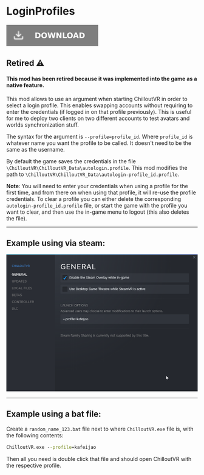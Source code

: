 # LoginProfiles

![Download Latest LoginProfiles.dll](../.Resources/DownloadButtonDisabled.svg "Download Latest LoginProfiles.dll")


## Retired ⚠️

#### This mod has been retired because it was implemented into the game as a native feature.

This mod allows to use an argument when starting ChilloutVR in order to select a login profile. This enables
swapping accounts without requiring to enter the credentials (if logged in on that profile previously).
This is useful for me to deploy two clients on two different accounts to test avatars and worlds synchronization stuff.

The syntax for the argument is `--profile=profile_id`. Where `profile_id` is whatever name you want the profile to be
called. It doesn't need to be the same as the username.

By default the game saves the credentials in the file `\ChilloutVR\ChilloutVR_Data\autologin.profile`. This mod modifies
the path to `\ChilloutVR\ChilloutVR_Data\autologin-profile_id.profile`.

**Note**: You will need to enter your credentials when using a profile for the first time, and from there on when using
that profile, it will re-use the profile credentials. To clear a profile you can either delete the corresponding 
`autologin-profile_id.profile` file, or start the game with the profile you want to clear, and then use the in-game 
menu to logout (this also deletes the file).

---

## Example using via steam:

![login_profile_example.png](login_profile_example.png)

---

## Example using a bat file:

Create a `random_name_123.bat` file next to where `ChilloutVR.exe` file is, with the following contents:

```bat
ChilloutVR.exe --profile=kafeijao
```

Then all you need is double click that file and should open ChilloutVR with the respective profile.
